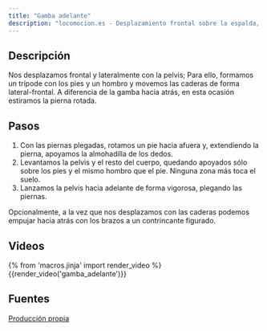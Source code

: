 ```yaml
---
title: "Gamba adelante"
description: "locomocion.es - Desplazamiento frontal sobre la espalda, haciendo un trípode sobre los pies y un hombro"
---
```


## Descripción

Nos desplazamos frontal y lateralmente con la pelvis; Para ello, formamos un trípode con los pies y un hombro y movemos las caderas de forma lateral-frontal. A diferencia de la gamba hacia atrás, en esta ocasión estiramos la pierna rotada.


## Pasos

1. Con las piernas plegadas, rotamos un pie hacia afuera y, extendiendo la pierna, apoyamos la almohadilla de los dedos.
2. Levantamos la pelvis y el resto del cuerpo, quedando apoyados sólo sobre los pies y el mismo hombro que el pie. Ninguna zona más toca el suelo.
3. Lanzamos la pelvis hacia adelante de forma vigorosa, plegando las piernas.


Opcionalmente, a la vez que nos desplazamos con las caderas podemos empujar hacia atrás con los brazos a un contrincante figurado.

## Videos

{% from 'macros.jinja' import render_video %}
{{render_video('gamba_adelante')}}

## Fuentes

[Producción propia]({{config.site_url}})